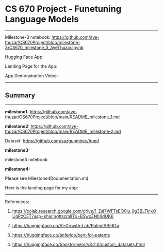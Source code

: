 # CS 670 Project - Funetuning Language Models

************************
Milestone-3 notebook: https://github.com/aye-thuzar/CS670Project/blob/milestone-3/CS670_milestone_3_AyeThuzar.ipynb

Hugging Face App: 

Landing Page for the App:

App Demonstration Video: 


************************

## Summary

***********

**milestone1:** https://github.com/aye-thuzar/CS670Project/blob/main/README_milestone_1.md

**milestone2:** https://github.com/aye-thuzar/CS670Project/blob/main/README_milestone-2.md

Dataset: https://github.com/suzgunmirac/hupd

**milestone3:**

milestone3 notebook: 

**milestone4:**

Please see Milestone4Documentation.md: 

Here is the landing page for my app: 


**************

References:

1. https://colab.research.google.com/drive/1_ZsI7WFTsEO0iu_0g3BLTkIkOUqPzCET?usp=sharing#scrollTo=B5wxZNhXdUK6

2. https://huggingface.co/AI-Growth-Lab/PatentSBERTa

3. https://huggingface.co/anferico/bert-for-patents

4. https://huggingface.co/transformers/v3.2.0/custom_datasets.html
